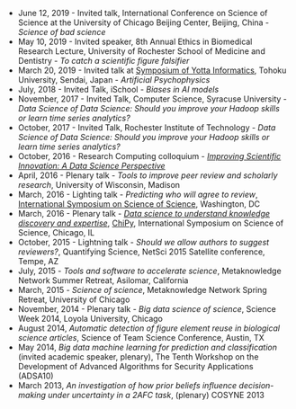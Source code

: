 - June 12, 2019 - Invited talk, International Conference on Science of Science
at the University of Chicago Beijing Center, Beijing, China - _Science of bad science_
- May 10, 2019 - Invited speaker, 8th Annual Ethics in Biomedical Research Lecture, 
University of Rochester School of Medicine and Dentistry - _To catch a scientific figure falsifier_
- March 20, 2019 - Invited talk at 
[Symposium of Yotta Informatics](http://www.aiyotta.tohoku.ac.jp/sympo2019/index.html), 
Tohoku University, Sendai, Japan - _Artificial Psychophysics_  
- July, 2018 - Invited Talk, iSchool - _Biases in AI models_
- November, 2017 - Invited Talk, Computer Science, Syracuse University - _Data Science of Data Science: Should you improve your Hadoop skills or learn time series analytics?_
- October, 2017 - Invited Talk, Rochester Institute of Technology - _Data Science of Data Science: Should you improve your Hadoop skills or learn time series analytics?_
- October, 2016 - Research Computing colloquium - [_Improving Scientific Innovation: A Data Science Perspective_](http://researchcomputing.syr.edu/fall-colloquies/)
- April, 2016 - Plenary talk - _Tools to improve peer review and scholarly research_, University of Wisconsin, Madison
- March, 2016 - Lighting talk - _Predicting who will agree to review_, [International Symposium on Science of Science](http://icss.ist.psu.edu/), Washington, DC
- March, 2016 - Plenary talk - [_Data science to understand knowledge discovery and expertise_](/2016/03/11/chipy_presentation.html), [ChiPy](http://chipy.org), International Symposium on Science of Science, Chicago, IL
- October, 2015 - Lightning talk - _Should we allow authors to suggest reviewers?_, Quantifying Science, NetSci 2015 Satellite conference, Tempe, AZ
- July, 2015 - _Tools and software to accelerate science_, Metaknowledge Network Summer Retreat, Asilomar, California
- March, 2015 - _Science of science_, Metaknowledge Network Spring Retreat, University of Chicago
- November, 2014 - Plenary talk - _Big data science of science_, Science Week 2014, Loyola University, Chicago
- August 2014, _Automatic detection of figure element reuse in biological science articles_, Science of Team Science Conference, Austin, TX
- May 2014, _Big data machine learning for prediction and classification_ (invited academic speaker, plenary), The Tenth Workshop on the Development of Advanced Algorithms for Security Applications (ADSA10)
- March 2013, _An investigation of how prior beliefs influence decision-making under uncertainty in a 2AFC task_, (plenary) COSYNE 2013